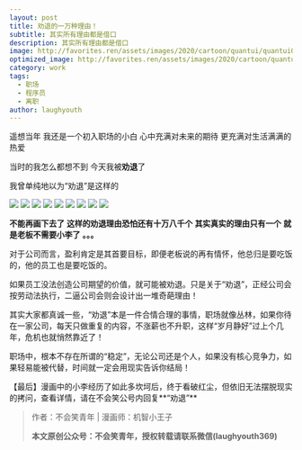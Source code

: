 ```yaml
---
layout: post
title: 劝退的一万种理由！
subtitle: 其实所有理由都是借口
description: 其实所有理由都是借口
image: http://favorites.ren/assets/images/2020/cartoon/quantui/quantui00.jpeg
optimized_image: http://favorites.ren/assets/images/2020/cartoon/quantui/quantui00.jpeg
category: work
tags:
  - 职场
  - 程序员
  - 离职
author: laughyouth
---
```


遥想当年
我还是一个初入职场的小白
心中充满对未来的期待
更充满对生活满满的热爱
 
当时的我怎么都想不到
今天我被**劝退**了

我曾单纯地以为“劝退”是这样的

![](http://favorites.ren/assets/images/2020/cartoon/quantui/quantui01.jpg)
![](http://favorites.ren/assets/images/2020/cartoon/quantui/quantui02.jpg)
![](http://favorites.ren/assets/images/2020/cartoon/quantui/quantui03.jpg)
![](http://favorites.ren/assets/images/2020/cartoon/quantui/quantui04.jpg)
![](http://favorites.ren/assets/images/2020/cartoon/quantui/quantui05.jpg)
![](http://favorites.ren/assets/images/2020/cartoon/quantui/quantui06.jpg)
![](http://favorites.ren/assets/images/2020/cartoon/quantui/quantui07.jpg)
![](http://favorites.ren/assets/images/2020/cartoon/quantui/quantui08.jpg)
![](http://favorites.ren/assets/images/2020/cartoon/quantui/quantui09.jpg)

**不能再画下去了**
**这样的劝退理由恐怕还有十万八千个**
**其实真实的理由只有一个**
**就是老板不需要小李了**
**。。。**

对于公司而言，盈利肯定是其首要目标，即便老板说的再有情怀，他总归是要吃饭的，他的员工也是要吃饭的。

如果员工没法创造公司期望的价值，就可能被劝退。只是关于“劝退”，正经公司会按劳动法执行，二逼公司会则会设计出一堆奇葩理由！

其实大家都真诚一些，“劝退”本是一件合情合理的事情，职场就像丛林，如果你待在一家公司，每天只做重复的内容，不涨薪也不升职，这样“岁月静好”过上个几年，危机也就悄然靠近了！

职场中，根本不存在所谓的“稳定”，无论公司还是个人，如果没有核心竞争力，如果轻易能被代替，时间就一定会用现实告诉你结局！

【最后】漫画中的小李经历了如此多坎坷后，终于看破红尘，但依旧无法摆脱现实的拷问，查看详情，请在不会笑公号内回复**“劝退”**

>作者：不会笑青年 | 漫画师：机智小王子
>
>**本文原创公众号：不会笑青年，授权转载请联系微信(laughyouth369)**
